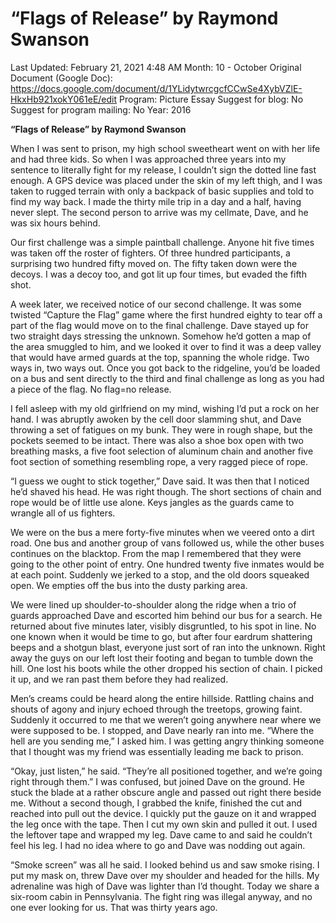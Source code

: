 # “Flags of Release” by Raymond Swanson

Last Updated: February 21, 2021 4:48 AM
Month: 10 - October
Original Document (Google Doc): https://docs.google.com/document/d/1YLidytwrcgcfCCwSe4XybVZlE-HkxHb921xokY061eE/edit
Program: Picture Essay
Suggest for blog: No
Suggest for program mailing: No
Year: 2016

**“Flags of Release” by Raymond Swanson**

When I was sent to prison, my high school sweetheart went on with her life and had three kids. So when I was approached three years into my sentence to literally fight for my release, I couldn’t sign the dotted line fast enough. A GPS device was placed under the skin of my left thigh, and I was taken to rugged terrain with only a backpack of basic supplies and told to find my way back. I made the thirty mile trip in a day and a half, having never slept. The second person to arrive was my cellmate, Dave, and he was six hours behind.

Our first challenge was a simple paintball challenge. Anyone hit five times was taken off the roster of fighters. Of three hundred participants, a surprising two hundred fifty moved on. The fifty taken down were the decoys. I was a decoy too, and got lit up four times, but evaded the fifth shot.

A week later, we received notice of our second challenge. It was some twisted “Capture the Flag” game where the first hundred eighty to tear off a part of the flag would move on to the final challenge. Dave stayed up for two straight days stressing the unknown. Somehow he’d gotten a map of the area smuggled to him, and we looked it over to find it was a deep valley that would have armed guards at the top, spanning the whole ridge. Two ways in, two ways out. Once you got back to the ridgeline, you’d be loaded on a bus and sent directly to the third and final challenge as long as you had a piece of the flag. No flag=no release.

I fell asleep with my old girlfriend on my mind, wishing I’d put a rock on her hand. I was abruptly awoken by the cell door slamming shut, and Dave throwing a set of fatigues on my bunk. They were in rough shape, but the pockets seemed to be intact. There was also a shoe box open with two breathing masks, a five foot selection of aluminum chain and another five foot section of something resembling rope, a very ragged piece of rope.

“I guess we ought to stick together,” Dave said. It was then that I noticed he’d shaved his head. He was right though. The short sections of chain and rope would be of little use alone. Keys jangles as the guards came to wrangle all of us fighters.

We were on the bus a mere forty-five minutes when we veered onto a dirt road. One bus and another group of vans followed us, while the other buses continues on the blacktop. From the map I remembered that they were going to the other point of entry. One hundred twenty five inmates would be at each point. Suddenly we jerked to a stop, and the old doors squeaked open. We empties off the bus into the dusty parking area.

We were lined up shoulder-to-shoulder along the ridge when a trio of guards approached Dave and escorted him behind our bus for a search. He returned about five minutes later, visibly disgruntled, to his spot in line. No one known when it would be time to go, but after four eardrum shattering beeps and a shotgun blast, everyone just sort of ran into the unknown. Right away the guys on our left lost their footing and began to tumble down the hill. One lost his boots while the other dropped his section of chain. I picked it up, and we ran past them before they had realized.

Men’s creams could be heard along the entire hillside. Rattling chains and shouts of agony and injury echoed through the treetops, growing faint. Suddenly it occurred to me that we weren’t going anywhere near where we were supposed to be. I stopped, and Dave nearly ran into me. “Where the hell are you sending me,” I asked him. I was getting angry thinking someone that I thought was my friend was essentially leading me back to prison.

“Okay, just listen,” he said. “They’re all positioned together, and we’re going right through them.” I was confused, but joined Dave on the ground. He stuck the blade at a rather obscure angle and passed out right there beside me. Without a second though, I grabbed the knife, finished the cut and reached into pull out the device. I quickly put the gauze on it and wrapped the leg once with the tape. Then I cut my own skin and pulled it out. I used the leftover tape and wrapped my leg. Dave came to and said he couldn’t feel his leg. I had no idea where to go and Dave was nodding out again.

“Smoke screen” was all he said. I looked behind us and saw smoke rising. I put my mask on, threw Dave over my shoulder and headed for the hills. My adrenaline was high of Dave was lighter than I’d thought. Today we share a six-room cabin in Pennsylvania. The fight ring was illegal anyway, and no one ever looking for us. That was thirty years ago.
